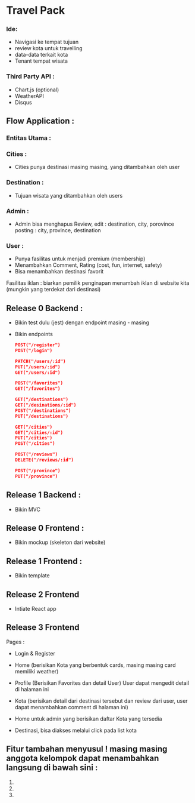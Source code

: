 # Travel Pack

### Ide:

- Navigasi ke tempat tujuan
- review kota untuk travelling
- data-data terkait kota
- Tenant tempat wisata

### Third Party API :

- Chart.js (optional)
- WeatherAPI
- Disqus

## Flow Application :

### Entitas Utama :

### Cities :

- Cities punya destinasi masing masing, yang ditambahkan oleh user

### Destination :

- Tujuan wisata yang ditambahkan oleh users

### Admin :

- Admin bisa menghapus Review,
  edit : destination, city, porovince
  posting : city, province, destination

### User :

- Punya fasilitas untuk menjadi premium (membership)
- Menambahkan Comment, Rating (cost, fun, internet, safety)
- Bisa menambahkan destinasi favorit

Fasilitas iklan :
biarkan pemilik penginapan menambah iklan di website kita (mungkin yang terdekat dari destinasi)

## Release 0 Backend :

- Bikin test dulu (jest) dengan endpoint masing - masing
- Bikin endpoints

  ```json
  POST("/register")
  POST("/login")

  PATCH("/users/:id")
  PUT("/users/:id")
  GET("/users/:id")

  POST("/favorites")
  GET("/favorites")

  GET("/destinations")
  GET("/desinations/:id")
  POST("/destinations")
  PUT("/destinations")

  GET("/cities")
  GET("/cities/:id")
  PUT("/cities")
  POST("/cities")

  POST("/reviews")
  DELETE("/reviews/:id")

  POST("/province")
  PUT("/province")
  ```

## Release 1 Backend :

- Bikin MVC

## Release 0 Frontend :

- Bikin mockup (skeleton dari website)

## Release 1 Frontend :

- Bikin template

## Release 2 Frontend

- Intiate React app

## Release 3 Frontend

Pages :

- Login & Register
- Home (berisikan Kota yang berbentuk cards, masing masing card memiliki weather)
- Profile (Berisikan Favorites dan detail User) User dapat mengedit detail di halaman ini
- Kota (berisikan detail dari destinasi tersebut dan review dari user, user dapat menambahkan comment di halaman ini)

- Home untuk admin yang berisikan daftar Kota yang tersedia
- Destinasi, bisa diakses melalui click pada list kota

## Fitur tambahan menyusul ! masing masing anggota kelompok dapat menambahkan langsung di bawah sini :

1.
2.
3.

